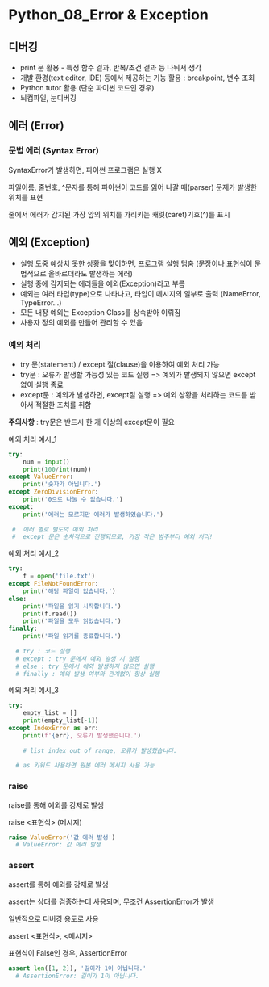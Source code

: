 # Python_08_Error & Exception

## 디버깅

* print 문 활용 - 특정 함수 결과, 반복/조건 결과 등 나눠서 생각
* 개발 환경(text editor, IDE) 등에서 제공하는 기능 활용 : breakpoint, 변수 조회
* Python tutor 활용 (단순 파이썬 코드인 경우)
* 뇌컴파일, 눈디버깅

## 에러 (Error)

### 문법 에러 (Syntax Error)

SyntaxError가 발생하면, 파이썬 프로그램은 실행 X

파일이름, 줄번호, ^문자를 통해 파이썬이 코드를 읽어 나갈 때(parser) 문제가 발생한 위치를 표현

줄에서 에러가 감지된 가장 앞의 위치를 가리키는 캐럿(caret)기호(^)를 표시

## 예외 (Exception)

* 실행 도중 예상치 못한 상황을 맞이하면, 프로그램 실행 멈춤 (문장이나 표현식이 문법적으로 올바르더라도 발생하는 에러)
* 실행 중에 감지되는 에러들을 예외(Exception)라고 부름
* 예외는 여러 타입(type)으로 나타나고, 타입이 메시지의 일부로 출력 (NameError, TypeError...)
* 모든 내장 예외는 Exception Class를 상속받아 이뤄짐
* 사용자 정의 예외를 만들어 관리할 수 있음

### 예외 처리

* try 문(statement) / except 절(clause)을 이용하여 예외 처리 가능
* try문 : 오류가 발생할 가능성 있는 코드 실행 => 예외가 발생되지 않으면 except 없이 실행 종료
* except문 : 예외가 발생하면, except절 실행 => 예외 상황을 처리하는 코드를 받아서 적절한 조치를 취함



**주의사항** : try문은 반드시 한 개 이상의 except문이 필요



예외 처리 예시_1

```python
try:
    num = input()
    print(100/int(num))
except ValueError:
    print('숫자가 아닙니다.')
except ZeroDivisionError:
    print('0으로 나눌 수 없습니다.')
except:
    print('에러는 모르지만 에러가 발생하였습니다.')
    
 #  에러 별로 별도의 예외 처리
 #  except 문은 순차적으로 진행되므로, 가장 작은 범주부터 예외 처리!
```



예외 처리 예시_2

```python
try:
    f = open('file.txt')
except FileNotFoundError:
    print('해당 파일이 없습니다.')
else:
    print('파일을 읽기 시작합니다.')
    print(f.read())
    print('파일을 모두 읽었습니다.')
finally:
    print('파일 읽기를 종료합니다.')
    
  # try : 코드 실행
  # except : try 문에서 예외 발생 시 실행
  # else : try 문에서 에외 발생하지 않으면 실행
  # finally : 예외 발생 여부와 관계없이 항상 실행
```



예외 처리 예시_3

```python
try:
    empty_list = []
    print(empty_list[-1])
except IndexError as err:
    print(f'{err}, 오류가 발생했습니다.')
    
    # list index out of range, 오류가 발생했습니다.
    
  # as 키워드 사용하면 원본 에러 메시지 사용 가능
```



### raise

raise를 통해 예외를 강제로 발생

raise <표현식> (메시지)

```python
raise ValueError('값 에러 발생')
  # ValueError: 값 에러 발생
```



### assert

assert를 통해 예외를 강제로 발생

assert는 상태를 검증하는데 사용되며, 무조건 AssertionError가 발생

일반적으로 디버깅 용도로 사용

assert <표현식>, <메시지>

표현식이 False인 경우, AssertionError

```python
assert len([1, 2]), '길이가 1이 아닙니다.'
  # AssertionError: 길이가 1이 아닙니다.
```

